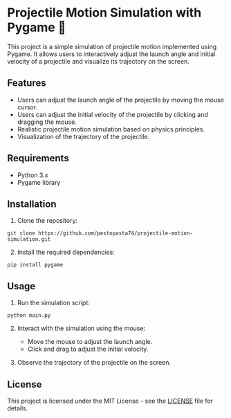 # Projectile Motion Simulation with Pygame 🚀
This project is a simple simulation of projectile motion implemented using Pygame. It allows users to interactively adjust the launch angle and initial velocity of a projectile and visualize its trajectory on the screen.

## Features

- Users can adjust the launch angle of the projectile by moving the mouse cursor.
- Users can adjust the initial velocity of the projectile by clicking and dragging the mouse.
- Realistic projectile motion simulation based on physics principles.
- Visualization of the trajectory of the projectile.

## Requirements

- Python 3.x
- Pygame library

## Installation

1. Clone the repository:

```
git clone https://github.com/pestopasta74/projectile-motion-simulation.git
```

2. Install the required dependencies:

```
pip install pygame
```

## Usage

1. Run the simulation script:

```
python main.py
```

2. Interact with the simulation using the mouse:
   - Move the mouse to adjust the launch angle.
   - Click and drag to adjust the initial velocity.

3. Observe the trajectory of the projectile on the screen.

## License

This project is licensed under the MIT License - see the [LICENSE](LICENSE) file for details.
